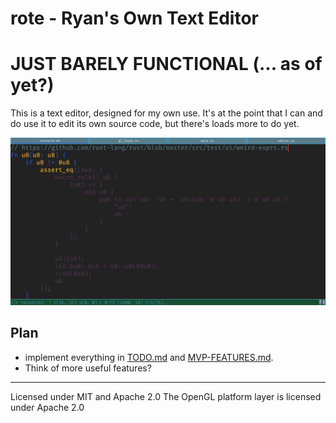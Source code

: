 # rote - Ryan's Own Text Editor

# JUST BARELY FUNCTIONAL (... as of yet?)

This is a text editor, designed for my own use. It's at the point that I can and do use it to edit its own source code, but there's loads more to do yet.

![demo gif](/rote-0.2.165.png?raw=true "image of a text editor with syntax highlighting of some weird rust code")

## Plan
* implement everything in [TODO.md](./design/TODO.md) and [MVP-FEATURES.md](./design/MVP-FEATURES.md).
* Think of more useful features?

____

Licensed under MIT and Apache 2.0
The OpenGL platform layer is licensed under Apache 2.0
